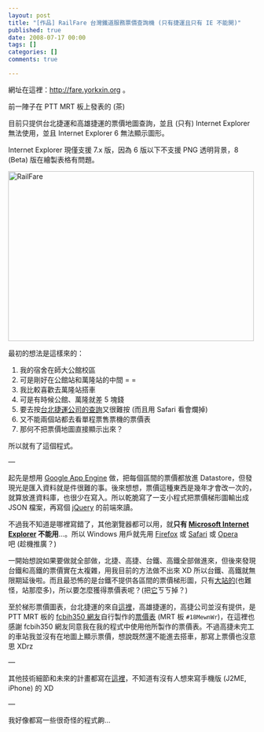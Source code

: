 ```yaml
---
layout: post
title: "[作品] RailFare 台灣鐵道服務票價查詢機 (只有捷運且只有 IE 不能開)"
published: true
date: 2008-07-17 00:00
tags: []
categories: []
comments: true

---
```


網址在這裡：<a href="http://fare.yorkxin.org/" target="_blank">http://fare.yorkxin.org</a> 。

前一陣子在 PTT MRT 板上發表的 (茶)

目前只提供台北捷運和高雄捷運的票價地圖查詢，並且 (只有) Internet Explorer 無法使用，並且 Internet Explorer 6 無法顯示圖形。

Internet Explorer 現僅支援 7.x 版，因為 6 版以下不支援 PNG 透明背景，8 (Beta) 版在繪製表格有問題。

<a title="Flickr 上 chitsaou 的 RailFare" href="http://www.flickr.com/photos/chitsaou/2675875493/" target="_blank"><img src="http://farm4.static.flickr.com/3065/2675875493_2069f42e80.jpg" alt="RailFare" width="500" height="345" /></a>

<!--more-->

最初的想法是這樣來的：
<ol>
	<li>我的宿舍在師大公館校區</li>
	<li>可是剛好在公館站和萬隆站的中間 = =</li>
	<li>我比較喜歡去萬隆站搭車</li>
	<li>可是有時候公館、萬隆就差 5 塊錢</li>
	<li>要去按<a href="http://www.trtc.com.tw/c/index_search1024.asp" target="_blank">台北捷運公司的查詢</a>又很難按 (而且用 Safari 看會爛掉)</li>
	<li>又不能兩個站都去看單程票售票機的票價表</li>
	<li>那何不把票價地圖直接顯示出來？</li>
</ol>
所以就有了這個程式。

—

起先是想用 <a href="http://code.google.com/appengine" target="_blank">Google App Engine</a> 做，把每個區間的票價都放進 Datastore，但發現光是匯入資料就是件很難的事。後來想想，票價這種東西是幾年才會改一次的，就算放進資料庫，也很少在寫入。所以乾脆寫了一支小程式把票價梯形圖輸出成 JSON 檔案，再寫個 <a href="http://jquery.com/" target="_blank">jQuery</a> 的前端來讀。

不過我不知道是哪裡寫錯了，其他瀏覽器都可以用，就<strong>只有 </strong><a href="http://www.microsoft.com/taiwan/ie/" target="_blank"><strong>Microsoft Internet Explorer</strong></a><strong> 不能用</strong>…。所以 Windows 用戶就先用 <a href="http://moztw.org/" target="_blank">Firefox</a> 或 <a href="http://www.apple.com.tw/safari" target="_blank">Safari</a> 或 <a href="http://opera.com/" target="_blank">Opera</a> 吧 (趁機推廣？)

一開始想說如果要做就全部做，北捷、高捷、台鐵、高鐵全部做進來，但後來發現台鐵和高鐵的票價實在太複雜，用我目前的方法做不出來 XD 所以台鐵、高鐵就無限期延後啦。而且最恐怖的是台鐵不提供各區間的票價梯形圖，只有<a href="http://service.tra.gov.tw/tw/ticketprice/trapezoid.aspx" target="_blank">大站的</a>(也難怪，站那麼多)，所以要怎麼獲得票價表呢？(把<a href="http://service.tra.gov.tw/tw/ticketprice/index.aspx" target="_blank">它</a>ㄎㄎ掉？)

至於梯形票價圖表，台北捷運的來自<a href="http://www.trtc.com.tw/img/C/B46/Cprice950518.pdf" target="_blank">這裡</a>，高雄捷運的，高捷公司並沒有提供，是 PTT MRT 板的 <a href="http://www.wretch.cc/blog/fcbih350" target="_blank">fcbih350 網友</a>自行製作的<a href="http://fcbih0610.myweb.hinet.net/kmrtmoney.htm" target="_blank">票價表</a> (MRT 板 <code>#18MewnWr</code>)，在這裡也感謝 fcbih350 網友同意我在我的程式中使用他所製作的票價表。不過高捷未完工的車站我並沒有在地圖上顯示票價，想說既然還不能進去搭車，那寫上票價也沒意思 XDrz

—

其他技術細節和未來的計畫都寫在<a href="http://www.yorkxin.org/work:nanshijiao" target="_blank">這裡</a>，不知道有沒有人想來寫手機版 (J2ME, iPhone) 的 XD

—

我好像都寫一些很奇怪的程式齁…
